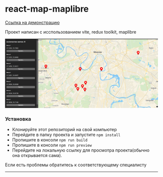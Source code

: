 # react-map-maplibre

[Ссылка на демонстрацию](https://ri-yarm.github.io/react-map-maplibre/)

Проект написан с исспользованием vite, redux toolkit, maplibre

![img.png](img.png)

### **Установка**

* Клонируйте этот репозиторий на свой компьютер
* Перейдите в папку проекта и запустите `npm install`
* Пропишите в консоли `npm run build`
* Пропишите в консоли `npm run preview`
* Перейдите на локальную ссылку для просмотра проекта(обычно она открывается сама).

Если есть проблемы обратитесь к соответствующему специалисту
***

